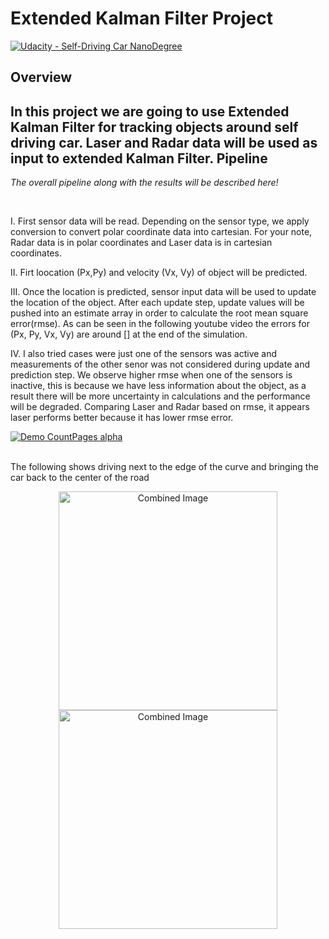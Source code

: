 # Extended Kalman Filter Project

[![Udacity - Self-Driving Car NanoDegree](https://s3.amazonaws.com/udacity-sdc/github/shield-carnd.svg)](http://www.udacity.com/drive)

Overview
---
In this project we are going to use Extended Kalman Filter for tracking objects around self driving car. Laser and Radar data will be used as input to extended Kalman Filter. 
Pipeline
---

*The overall pipeline along with the results will be described here!*

<br>

I. First sensor data will be read. Depending on the sensor type, we apply conversion to convert polar coordinate data into cartesian. For your note, Radar data is in polar coordinates and Laser data is in cartesian coordinates.

II. Firt loocation (Px,Py) and velocity (Vx, Vy) of object will be predicted.

III. Once the location is predicted, sensor input data will be used to update the location of the object. After each update step, update values will be pushed into an estimate array in order to calculate the root mean square error(rmse). As can be seen in the following youtube video the errors for (Px, Py, Vx, Vy) are around [] at the end of the simulation.

IV. I also tried cases were just one of the sensors was active and measurements of the other senor was not considered during update and prediction step. We observe higher rmse when one of the sensors is inactive, this is because we have less information about the object, as a result there will be more uncertainty in calculations and the performance will be degraded. Comparing Laser and Radar based on rmse, it appears laser performs better because it has lower rmse error.

<!-- [![IMAGE ALT TEXT HERE](https://img.youtube.com/vi/EAdp8r0g58M/0.jpg)](https://www.youtube.com/watch?v=EAdp8r0g58M) -->
[![Demo CountPages alpha](https://share.gifyoutube.com/KzB6Gb.gif)](https://www.youtube.com/watch?v=EAdp8r0g58M)

<br>The following shows driving next to the edge of the curve and bringing the car back to the center of the road</br>
<p align="center"><img src="examples/curv_1.jpg" width = "350" alt="Combined Image" />
<img src="examples/curv_1_2.jpeg" width = "350" alt="Combined Image" /> </p>

</br>
<br></br>



